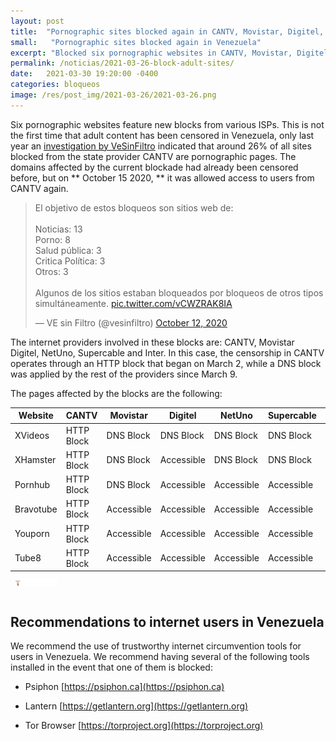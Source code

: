 ```yaml
---
layout: post
title:  "Pornographic sites blocked again in CANTV, Movistar, Digitel, NetUno, Supercable and Inter"
small:   "Pornographic sites blocked again in Venezuela"
excerpt: "Blocked six pornographic websites in CANTV, Movistar, Digitel, NetUno, Supercable and Inter"
permalink: /noticias/2021-03-26-block-adult-sites/
date:   2021-03-30 19:20:00 -0400
categories: bloqueos
image: /res/post_img/2021-03-26/2021-03-26.png
---
```


Six pornographic websites feature new blocks from various ISPs. This is not the first time that adult content has been censored in Venezuela, only last year an [investigation by VeSinFiltro](https://vesinfiltro.com/noticias/2020-10-30-limited_access_circumvention_tools/) indicated that around 26% of all sites blocked from the state provider CANTV are pornographic pages. The domains affected by the current blockade had already been censored before, but on ** October 15 2020, ** it was allowed access to users from CANTV again.

<blockquote class="twitter-tweet" data-conversation="none" data-theme="light"><p lang="es" dir="ltr">El objetivo de estos bloqueos son sitios web de:<br><br>Noticias: 13<br>Porno: 8<br>Salud pública: 3<br>Critica Política: 3<br>Otros: 3<br><br>Algunos de los sitios estaban bloqueados por bloqueos de otros tipos simultáneamente. <a href="https://t.co/vCWZRAK8IA">pic.twitter.com/vCWZRAK8IA</a></p>&mdash; VE sin Filtro (@vesinfiltro) <a href="https://twitter.com/vesinfiltro/status/1315765218077814784?ref_src=twsrc%5Etfw">October 12, 2020</a></blockquote> <script async src="https://platform.twitter.com/widgets.js" charset="utf-8"></script>

The internet providers involved in these blocks are: CANTV, Movistar Digitel, NetUno, Supercable and Inter. In this case, the censorship in CANTV operates through an HTTP block that began on March 2, while a DNS block was applied by the rest of the providers since March 9.

The pages affected by the blocks are the following:

 <table class="blocklist">
    <thead>
      <tr>
        <th>Website</th>
        <th>CANTV</th>
        <th>Movistar</th>
        <th>Digitel</th>
        <th>NetUno</th>
        <th>Supercable</th>
        <th>Inter</th>
      </tr>
    </thead>
    <tbody>
      <tr>
        <td>XVideos</td>
        <td class="block">HTTP Block</td>
        <td class="block">DNS Block</td>
        <td class="block">DNS Block</td>
        <td class="block">DNS Block</td>
        <td class="block">DNS Block</td>
        <td class="block">DNS Block</td>
      </tr>
      <tr>
        <td>XHamster</td>
        <td class="block">HTTP Block</td>
        <td class="block">DNS Block</td>
        <td class="accesible">Accessible</td>
        <td class="block">DNS Block</td>
        <td class="block">DNS Block</td>
        <td class="accesible">Accessible</td>
      </tr>
      <tr>
        <td>Pornhub</td>
        <td class="block">HTTP Block</td>
        <td class="block">DNS Block</td>
        <td class="accesible">Accessible</td>
        <td class="accesible">Accessible</td>
        <td class="accesible">Accessible</td>
        <td class="block">DNS Block</td>
      </tr>
      <tr>
        <td>Bravotube</td>
        <td class="block">HTTP Block</td>
        <td class="accesible">Accessible</td>
        <td class="accesible">Accessible</td>
        <td class="accesible">Accessible</td>
        <td class="accesible">Accessible</td>
        <td class="accesible">Accessible</td>
      </tr>
      <tr>
        <td>Youporn</td>
        <td class="block">HTTP Block</td>
        <td class="accesible">Accessible</td>
        <td class="accesible">Accessible</td>
        <td class="accesible">Accessible</td>
        <td class="accesible">Accessible</td>
        <td class="accesible">Accessible</td>
      </tr>
      <tr>
        <td>Tube8</td>
        <td class="block">HTTP Block</td>
        <td class="accesible">Accessible</td>
        <td class="accesible">Accessible</td>
        <td class="accesible">Accessible</td>
        <td class="accesible">Accessible</td>
        <td class="accesible">Accessible</td>
      </tr>
    </tbody>
  <tfoot>
      <tr>
        <td>
            <img src="/res/VeSinFiltro-long.svg" />
        </td>
        <td></td>
        <td></td>
        <td></td>
        <td></td>
        <td></td>
        <td class="social">
          @VEsinFiltro<br>
          vesinfiltro.com
        </td>
      </tr>
    </tfoot>
  </table>

## Recommendations to internet users in Venezuela

We recommend the use of trustworthy internet circumvention tools for users in Venezuela. We recommend having several of the following tools installed in the event that one of them is blocked:

-   Psiphon [https://psiphon.ca](https://psiphon.ca)

-   Lantern [https://getlantern.org](https://getlantern.org)

-   Tor Browser [https://torproject.org](https://torproject.org)
